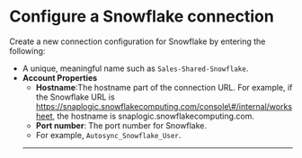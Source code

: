 # Configure a Snowflake connection

Create a new connection configuration for Snowflake by entering the following:

-   A unique, meaningful name such as `Sales-Shared-Snowflake`.
-   **Account Properties**
    -   **Hostname**:The hostname part of the connection URL. For example, if the Snowflake URL is https://snaplogic.snowflakecomputing.com/console\#/internal/worksheet, the hostname is snaplogic.snowflakecomputing.com.
    -   **Port number**: The port number for Snowflake.
    -   For example, `Autosync_Snowflake_User`.
    -       -       -   
